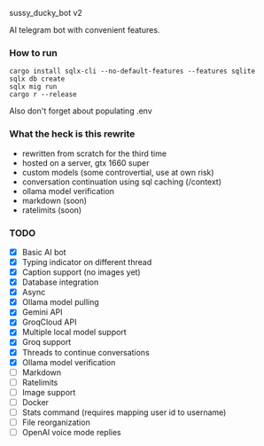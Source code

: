sussy_ducky_bot v2

AI telegram bot with convenient features.

### How to run
```
cargo install sqlx-cli --no-default-features --features sqlite
sqlx db create
sqlx mig run
cargo r --release
```
Also don't forget about populating .env

### What the heck is this rewrite
- rewritten from scratch for the third time
- hosted on a server, gtx 1660 super
- custom models (some controvertial, use at own risk)
- conversation continuation using sql caching (/context)
- ollama model verification
- markdown (soon)
- ratelimits (soon)

### TODO
- [x] Basic AI bot
- [x] Typing indicator on different thread
- [x] Caption support (no images yet)
- [x] Database integration
- [x] Async
- [x] Ollama model pulling
- [x] Gemini API
- [x] GroqCloud API
- [x] Multiple local model support
- [x] Groq support
- [x] Threads to continue conversations
- [x] Ollama model verification
- [ ] Markdown
- [ ] Ratelimits
- [ ] Image support
- [ ] Docker
- [ ] Stats command (requires mapping user id to username)
- [ ] File reorganization
- [ ] OpenAI voice mode replies
